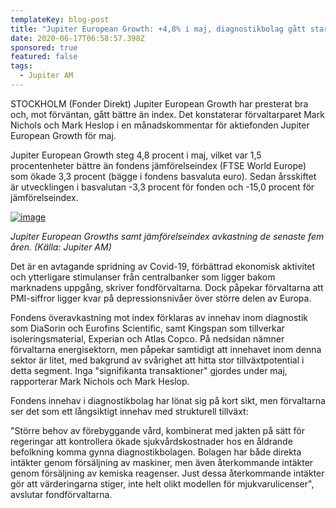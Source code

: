 ```yaml
---
templateKey: blog-post
title: "Jupiter European Growth: +4,8% i maj, diagnostikbolag gått starkt"
date: 2020-06-17T06:58:57.398Z
sponsored: true
featured: false
tags:
  - Jupiter AM
---
```

STOCKHOLM (Fonder Direkt) Jupiter European Growth har presterat bra och, mot förväntan, gått bättre än index. Det konstaterar förvaltarparet Mark Nichols och Mark Heslop i en månadskommentar för aktiefonden Jupiter European Growth för maj.

Jupiter European Growth steg 4,8 procent i maj, vilket var 1,5 procentenheter bättre än fondens jämförelseindex (FTSE World Europe) som ökade 3,3 procent (bägge i fondens basvaluta euro). Sedan årsskiftet är utvecklingen i basvalutan -3,3 procent för fonden och -15,0 procent för jämförelseindex.

[![image](https://i.direkt.se/200617/585796501.png)](https://i.direkt.se/200617/585796501.png)

*Jupiter European Growths samt jämförelseindex avkastning de senaste fem åren. (Källa: Jupiter AM)*

Det är en avtagande spridning av Covid-19, förbättrad ekonomisk aktivitet och ytterligare stimulanser från centralbanker som ligger bakom marknadens uppgång, skriver fondförvaltarna. Dock påpekar förvaltarna att PMI-siffror ligger kvar på depressionsnivåer över större delen av Europa.

Fondens överavkastning mot index förklaras av innehav inom diagnostik som DiaSorin och Eurofins Scientific, samt Kingspan som tillverkar isoleringsmaterial, Experian och Atlas Copco. På nedsidan nämner förvaltarna energisektorn, men påpekar samtidigt att innehavet inom denna sektor är litet, med bakgrund av svårighet att hitta stor tillväxtpotential i detta segment. Inga "signifikanta transaktioner" gjordes under maj, rapporterar Mark Nichols och Mark Heslop.

Fondens innehav i diagnostikbolag har lönat sig på kort sikt, men förvaltarna ser det som ett långsiktigt innehav med strukturell tillväxt:

"Större behov av förebyggande vård, kombinerat med jakten på sätt för regeringar att kontrollera ökade sjukvårdskostnader hos en åldrande befolkning komma gynna diagnostikbolagen. Bolagen har både direkta intäkter genom försäljning av maskiner, men även återkommande intäkter genom försäljning av kemiska reagenser. Just dessa återkommande intäkter gör att värderingarna stiger, inte helt olikt modellen för mjukvarulicenser", avslutar fondförvaltarna.